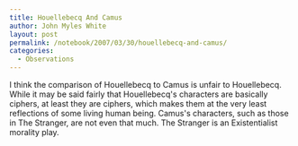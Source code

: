 ```yaml
---
title: Houellebecq And Camus
author: John Myles White
layout: post
permalink: /notebook/2007/03/30/houellebecq-and-camus/
categories:
  - Observations
---
```


I think the comparison of Houellebecq to Camus is unfair to Houellebecq. While it may be said fairly that Houellebecq's characters are basically ciphers, at least they are ciphers, which makes them at the very least reflections of some living human being. Camus's characters, such as those in The Stranger, are not even that much. The Stranger is an Existentialist morality play.
